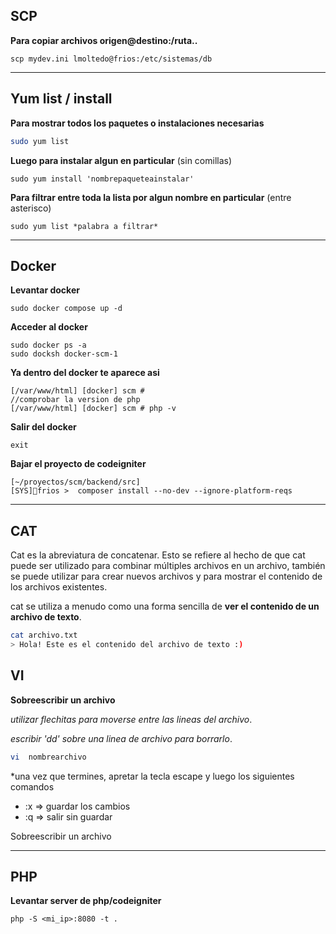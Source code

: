 <h2>SCP</h2>

**Para copiar archivos origen@destino:/ruta..**

```
scp mydev.ini lmoltedo@frios:/etc/sistemas/db
```
<hr></hr>

<h2>Yum list / install</h2>

**Para mostrar todos los paquetes o instalaciones necesarias**

```bash
sudo yum list
```

**Luego para instalar algun en particular**
(sin comillas)
```
sudo yum install 'nombrepaqueteainstalar'
```

**Para filtrar entre toda la lista por algun nombre en particular** (entre asterisco)
```
sudo yum list *palabra a filtrar*
```
<hr></hr>

<h2>Docker</h2>

**Levantar docker**
```
sudo docker compose up -d
```

**Acceder al docker**
```
sudo docker ps -a
sudo docksh docker-scm-1
```

**Ya dentro del docker te aparece asi**

```
[/var/www/html] [docker] scm #
//comprobar la version de php
[/var/www/html] [docker] scm # php -v

```

**Salir del docker**

```
exit
```

**Bajar el proyecto de codeigniter**
```
[~/proyectos/scm/backend/src]
[SYS]🥊frios >  composer install --no-dev --ignore-platform-reqs
```

<hr></hr>

<h2>CAT</h2>

Cat es la abreviatura de concatenar. Esto se refiere al hecho de que cat puede ser utilizado para combinar múltiples archivos en un archivo, también se puede utilizar para crear nuevos archivos y para mostrar el contenido de los archivos existentes. 

cat se utiliza a menudo como una forma sencilla de **ver el contenido de un archivo de texto**.
```bash
cat archivo.txt
> Hola! Este es el contenido del archivo de texto :)
```

<h2>VI</h2>

**Sobreescribir un archivo**

*utilizar flechitas para moverse entre las lineas del archivo*.

*escribir 'dd' sobre una linea de archivo para borrarlo*.

```bash
vi  nombrearchivo
```
*una vez que termines, apretar la tecla escape y luego los siguientes comandos

- :x => guardar los cambios
- :q => salir sin guardar

Sobreescribir un archivo

<hr></hr>

<h2>PHP</h2>

**Levantar server de php/codeigniter**
```
php -S <mi_ip>:8080 -t .
```
